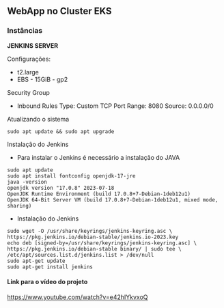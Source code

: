 ## WebApp no Cluster EKS

### Instâncias

**JENKINS SERVER**

Configurações:
- t2.large
- EBS - 15GiB - gp2

Security Group
- Inbound Rules
   Type: Custom TCP
   Port Range: 8080
   Source: 0.0.0.0/0

Atualizando o sistema
```
sudo apt update && sudo apt upgrade
```
Instalação do Jenkins

- Para instalar o Jenkins é necessário a instalação do JAVA
```
sudo apt update
sudo apt install fontconfig openjdk-17-jre
java -version
openjdk version "17.0.8" 2023-07-18
OpenJDK Runtime Environment (build 17.0.8+7-Debian-1deb12u1)
OpenJDK 64-Bit Server VM (build 17.0.8+7-Debian-1deb12u1, mixed mode, sharing)
```
- Instalação do Jenkins
```
sudo wget -O /usr/share/keyrings/jenkins-keyring.asc \
https://pkg.jenkins.io/debian-stable/jenkins.io-2023.key
echo deb [signed-by=/usr/share/keyrings/jenkins-keyring.asc] \
https://pkg.jenkins.io/debian-stable binary/ | sudo tee \
/etc/apt/sources.list.d/jenkins.list > /dev/null
sudo apt-get update
sudo apt-get install jenkins
```


#### Link para o vídeo do projeto

https://www.youtube.com/watch?v=e42hIYkvxoQ
